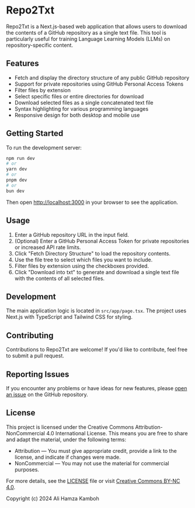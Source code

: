 # Repo2Txt

Repo2Txt is a Next.js-based web application that allows users to download the contents of a GitHub repository as a single text file. This tool is particularly useful for training Language Learning Models (LLMs) on repository-specific content.

## Features

- Fetch and display the directory structure of any public GitHub repository
- Support for private repositories using GitHub Personal Access Tokens
- Filter files by extension
- Select specific files or entire directories for download
- Download selected files as a single concatenated text file
- Syntax highlighting for various programming languages
- Responsive design for both desktop and mobile use

## Getting Started

To run the development server:

```bash
npm run dev
# or
yarn dev
# or
pnpm dev
# or
bun dev
```

Then open [http://localhost:3000](http://localhost:3000) in your browser to see the application.

## Usage

1. Enter a GitHub repository URL in the input field.
2. (Optional) Enter a GitHub Personal Access Token for private repositories or increased API rate limits.
3. Click "Fetch Directory Structure" to load the repository contents.
4. Use the file tree to select which files you want to include.
5. Filter files by extension using the checkboxes provided.
6. Click "Download into txt" to generate and download a single text file with the contents of all selected files.

## Development

The main application logic is located in `src/app/page.tsx`. The project uses Next.js with TypeScript and Tailwind CSS for styling.

## Contributing

Contributions to Repo2Txt are welcome! If you'd like to contribute, feel free to submit a pull request.

## Reporting Issues

If you encounter any problems or have ideas for new features, please [open an issue](https://github.com/ahkamboh/repo2txt/issues) on the GitHub repository.

## License

This project is licensed under the Creative Commons Attribution-NonCommercial 4.0 International License. This means you are free to share and adapt the material, under the following terms:

- Attribution — You must give appropriate credit, provide a link to the license, and indicate if changes were made.
- NonCommercial — You may not use the material for commercial purposes.

For more details, see the [LICENSE](LICENSE) file or visit [Creative Commons BY-NC 4.0](https://creativecommons.org/licenses/by-nc/4.0/).

Copyright (c) 2024 Ali Hamza Kamboh
